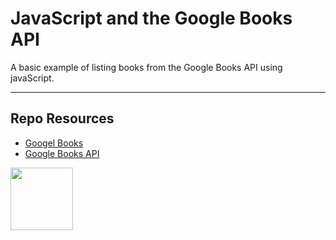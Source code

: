 # JavaScript and the Google Books API

A basic example of listing books from the Google Books API using javaScript.

***

## Repo Resources

* [Googel Books](https://books.google.ca/)
* [Google Books API](https://developers.google.com/books)

<a href="https://codeadam.ca">
<img src="https://codeadam.ca/images/code-block.png" width="100">
</a>
